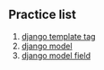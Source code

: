 ## Practice list

1. [django template tag](https://docs.djangoproject.com/en/5.2/ref/templates/builtins/)
2. [django model](https://docs.djangoproject.com/en/5.2/topics/db/models/)
3. [django model field](https://docs.djangoproject.com/en/5.2/ref/models/fields/)
